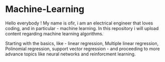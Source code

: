 # Machine-Learning

Hello everybody !
My name is ofir, i am an electrical engineer that loves coding, and in particular - machine learning. In this repository i will upload content regarding machine learning algorithms.

Starting with the basics, like - linear regression, Multiple linear regression, Polinomial regression, support vector regression - and proceeding to more advance topics like neural networks and reinforcment learning.


